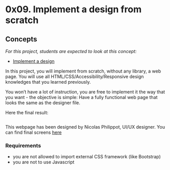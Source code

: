 <h1 class="gap">0x09. Implement a design from scratch</h1>

 <h2>Concepts</h2>

  <div class="panel panel-default">
    <div class="panel-body">
      <p>
        <em>For this project, students are expected to look at this concept:</em>
      </p>

<ul>
          <li>
            <a href="/concepts/220">Implement a design</a>
          </li>
      </ul>
 <p>In this project, you will implement from scratch, without any library, a web page.
You will use all HTML/CSS/Accessibility/Responsive design knowledges that you learned previously. </p>

<p>You won&rsquo;t have a lot of instruction, you are free to implement it the way that you want - the objective is simple: Have a fully functional web page that looks the same as the designer file.</p>

<p>Here the final result:</p>

<p><img src="https://holbertonintranet.s3.amazonaws.com/uploads/medias/2020/2/60df485eb772ecbad54a.jpg?X-Amz-Algorithm=AWS4-HMAC-SHA256&X-Amz-Credential=AKIARDDGGGOUWMNL5ANN%2F20210603%2Fus-east-1%2Fs3%2Faws4_request&X-Amz-Date=20210603T200255Z&X-Amz-Expires=86400&X-Amz-SignedHeaders=host&X-Amz-Signature=053b7bc69201d0a7ecc5b8265ece2e2709b8cab32f2f5edb794c4a37119e39d4" alt="" style="" /></p>

<p>This webpage has been designed by Nicolas Philippot, UI/UX designer.
You can find final screens <a href="https://intranet-projects-files.s3.amazonaws.com/holbertonschool-webstack/622/Archive.zip" title="here" target="_blank">here</a></p>

<h3>Requirements</h3>

<ul>
<li>you are not allowed to import external CSS framework (like Bootstrap)</li>
<li>you are not to use Javascript</li>
</ul>